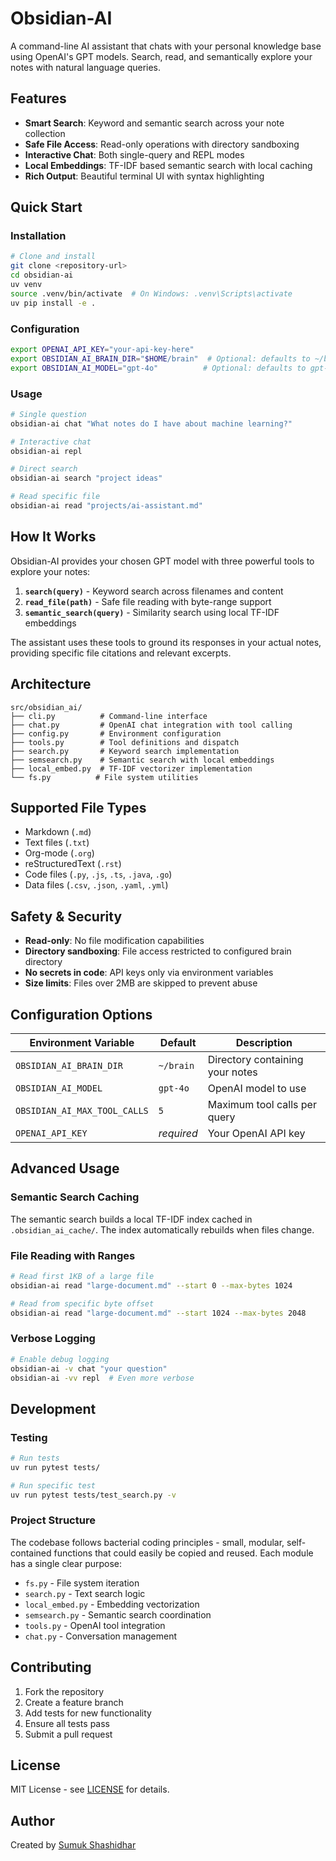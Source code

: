 # Obsidian-AI

A command-line AI assistant that chats with your personal knowledge base using OpenAI's GPT models. Search, read, and semantically explore your notes with natural language queries.

## Features

- **Smart Search**: Keyword and semantic search across your note collection
- **Safe File Access**: Read-only operations with directory sandboxing
- **Interactive Chat**: Both single-query and REPL modes
- **Local Embeddings**: TF-IDF based semantic search with local caching
- **Rich Output**: Beautiful terminal UI with syntax highlighting

## Quick Start

### Installation

```bash
# Clone and install
git clone <repository-url>
cd obsidian-ai
uv venv
source .venv/bin/activate  # On Windows: .venv\Scripts\activate
uv pip install -e .
```

### Configuration

```bash
export OPENAI_API_KEY="your-api-key-here"
export OBSIDIAN_AI_BRAIN_DIR="$HOME/brain"  # Optional: defaults to ~/brain
export OBSIDIAN_AI_MODEL="gpt-4o"          # Optional: defaults to gpt-4o
```

### Usage

```bash
# Single question
obsidian-ai chat "What notes do I have about machine learning?"

# Interactive chat
obsidian-ai repl

# Direct search
obsidian-ai search "project ideas"

# Read specific file
obsidian-ai read "projects/ai-assistant.md"
```

## How It Works

Obsidian-AI provides your chosen GPT model with three powerful tools to explore your notes:

1. **`search(query)`** - Keyword search across filenames and content
2. **`read_file(path)`** - Safe file reading with byte-range support  
3. **`semantic_search(query)`** - Similarity search using local TF-IDF embeddings

The assistant uses these tools to ground its responses in your actual notes, providing specific file citations and relevant excerpts.

## Architecture

```
src/obsidian_ai/
├── cli.py          # Command-line interface
├── chat.py         # OpenAI chat integration with tool calling
├── config.py       # Environment configuration
├── tools.py        # Tool definitions and dispatch
├── search.py       # Keyword search implementation
├── semsearch.py    # Semantic search with local embeddings
├── local_embed.py  # TF-IDF vectorizer implementation
└── fs.py          # File system utilities
```

## Supported File Types

- Markdown (`.md`)
- Text files (`.txt`)
- Org-mode (`.org`) 
- reStructuredText (`.rst`)
- Code files (`.py`, `.js`, `.ts`, `.java`, `.go`)
- Data files (`.csv`, `.json`, `.yaml`, `.yml`)

## Safety & Security

- **Read-only**: No file modification capabilities
- **Directory sandboxing**: File access restricted to configured brain directory
- **No secrets in code**: API keys only via environment variables
- **Size limits**: Files over 2MB are skipped to prevent abuse

## Configuration Options

| Environment Variable | Default | Description |
|---------------------|---------|-------------|
| `OBSIDIAN_AI_BRAIN_DIR` | `~/brain` | Directory containing your notes |
| `OBSIDIAN_AI_MODEL` | `gpt-4o` | OpenAI model to use |
| `OBSIDIAN_AI_MAX_TOOL_CALLS` | `5` | Maximum tool calls per query |
| `OPENAI_API_KEY` | *required* | Your OpenAI API key |

## Advanced Usage

### Semantic Search Caching

The semantic search builds a local TF-IDF index cached in `.obsidian_ai_cache/`. The index automatically rebuilds when files change.

### File Reading with Ranges

```bash
# Read first 1KB of a large file
obsidian-ai read "large-document.md" --start 0 --max-bytes 1024

# Read from specific byte offset
obsidian-ai read "large-document.md" --start 1024 --max-bytes 2048
```

### Verbose Logging

```bash
# Enable debug logging
obsidian-ai -v chat "your question"
obsidian-ai -vv repl  # Even more verbose
```

## Development

### Testing

```bash
# Run tests
uv run pytest tests/

# Run specific test
uv run pytest tests/test_search.py -v
```

### Project Structure

The codebase follows bacterial coding principles - small, modular, self-contained functions that could easily be copied and reused. Each module has a single clear purpose:

- `fs.py` - File system iteration
- `search.py` - Text search logic
- `local_embed.py` - Embedding vectorization
- `semsearch.py` - Semantic search coordination
- `tools.py` - OpenAI tool integration
- `chat.py` - Conversation management

## Contributing

1. Fork the repository
2. Create a feature branch
3. Add tests for new functionality
4. Ensure all tests pass
5. Submit a pull request

## License

MIT License - see [LICENSE](LICENSE) for details.

## Author

Created by [Sumuk Shashidhar](mailto:sumukuuu@gmail.com)